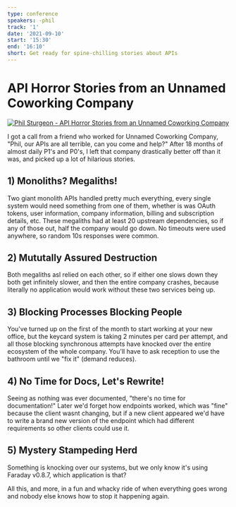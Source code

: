 ```yaml
---
type: conference
speakers: -phil
track: '1'
date: '2021-09-10'
start: '15:30'
end: '16:10'
short: Get ready for spine-chilling stories about APIs
---
```


# API Horror Stories from an Unnamed Coworking Company

[![Phil Sturgeon - API Horror Stories from an Unnamed Coworking Company](https://img.youtube.com/vi/C72UE0ypr6c/0.jpg)](https://www.youtube.com/watch?v=C72UE0ypr6c&list=PL3hoUDjLa7eSo7-CAyiirYfhJe4h_Wxs4&index=8)

I got a call from a friend who worked for Unnamed Coworking Company, "Phil, our APIs are all terrible, can you come and help?" After 18 months of almost daily P1's and P0's, I left that company drastically better off than it was, and picked up a lot of hilarious stories.

## 1) Monoliths? Megaliths!
Two giant monolith APIs handled pretty much everything, every single system would need something from one of them, whether is was OAuth tokens, user information, company information, billing and subscription details, etc. These megaliths had at least 20 upstream dependencies, so if any of those out, half the company would go down. No timeouts were used anywhere, so random 10s responses were common.


## 2) Mututally Assured Destruction
Both megaliths asl relied on each other, so if either one slows down they both get infinitely slower, and then the entire company crashes, because literally no application would work without these two services being up.


## 3) Blocking Processes Blocking People
You've turned up on the first of the month to start working at your new office, but the keycard system is taking 2 minutes per card per attempt, and all those blocking synchronous attempts have knocked over the entire ecosystem of the whole company. You'll have to ask reception to use the bathroom until we "fix it" (demand reduces).


## 4) No Time for Docs, Let's Rewrite!
Seeing as nothing was ever documented, "there's no time for documentation!" Later we'd forget how endpoints worked, which was "fine" because the client wasnt changing, but if a new client appeared we'd have to write a brand new version of the endpoint which had different requirements so other clients could use it.


## 5) Mystery Stampeding Herd
Something is knocking over our systems, but we only know it's using Faraday v0.8.7, which application is that?

All this, and more, in a fun and whacky ride of when everything goes wrong and nobody else knows how to stop it happening again.

